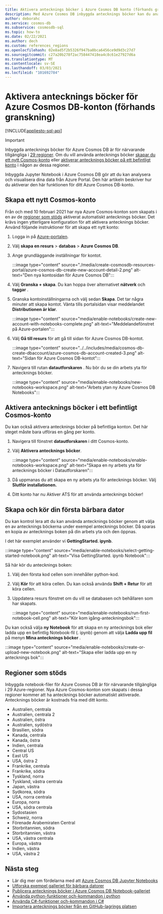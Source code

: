 ```yaml
---
title: Aktivera antecknings böcker i Azure Cosmos DB konto (förhands granskning)
description: Med Azure Cosmos DB inbyggda antecknings böcker kan du analysera och visualisera dina data i portalen. I den här artikeln beskrivs hur du aktiverar den här funktionen för Cosmos-konton.
author: deborahc
ms.service: cosmos-db
ms.subservice: cosmosdb-sql
ms.topic: how-to
ms.date: 02/22/2021
ms.author: dech
ms.custom: references_regions
ms.openlocfilehash: 02e8ad5f2b5326f947ba0bca6456ce9d9d3c27d7
ms.sourcegitcommit: c27a20b278f2ac758447418ea4c8c61e27927d6a
ms.translationtype: MT
ms.contentlocale: sv-SE
ms.lasthandoff: 03/03/2021
ms.locfileid: "101692784"
---
```

# <a name="enable-notebooks-for-azure-cosmos-db-accounts-preview"></a>Aktivera antecknings böcker för Azure Cosmos DB-konton (förhands granskning)
[!INCLUDE[appliesto-sql-api](includes/appliesto-sql-api.md)]

> [!IMPORTANT]
> Inbyggda antecknings böcker för Azure Cosmos DB är för närvarande tillgängliga i [29 regioner](#supported-regions). Om du vill använda antecknings böcker [skapar du ett nytt Cosmos-konto](#create-a-new-cosmos-account) eller [aktiverar antecknings böcker på ett befintligt konto](#enable-notebooks-in-an-existing-cosmos-account) i någon av dessa regioner. 

Inbyggda Jupyter Notebook i Azure Cosmos DB gör att du kan analysera och visualisera dina data från Azure Portal. Den här artikeln beskriver hur du aktiverar den här funktionen för ditt Azure Cosmos DB-konto.

## <a name="create-a-new-cosmos-account"></a>Skapa ett nytt Cosmos-konto
Från och med 10 februari 2021 har nya Azure Cosmos-konton som skapats i en av de [regioner som stöds](#supported-regions) aktiverat automatiskt antecknings böcker. Det krävs ingen ytterligare konfiguration för att aktivera antecknings böcker. Använd följande instruktioner för att skapa ett nytt konto:
1. Logga in på [Azure-portalen](https://portal.azure.com/).
1. Välj **skapa en resurs**  >  **databas**  >  **Azure Cosmos DB**.
1. Ange grundläggande inställningar för kontot.

   :::image type="content" source="./media/create-cosmosdb-resources-portal/azure-cosmos-db-create-new-account-detail-2.png" alt-text="Den nya kontosidan för Azure Cosmos DB":::

1. Välj **Granska + skapa**. Du kan hoppa över alternativet **nätverk** och **taggar** . 
1. Granska kontoinställningarna och välj sedan **Skapa**. Det tar några minuter att skapa kontot. Vänta tills portalsidan visar meddelandet **Distributionen är klar**.

   :::image type="content" source="media/enable-notebooks/create-new-account-with-notebooks-complete.png" alt-text="Meddelandefönstret på Azure-portalen":::

1. Välj **Gå till resurs** för att gå till sidan för Azure Cosmos DB-kontot.

   :::image type="content" source="../../includes/media/cosmos-db-create-dbaccount/azure-cosmos-db-account-created-3.png" alt-text="Sidan för Azure Cosmos DB-kontot":::

1. Navigera till rutan **datautforskaren** . Nu bör du se din arbets yta för antecknings böcker.

    :::image type="content" source="media/enable-notebooks/new-notebooks-workspace.png" alt-text="Arbets ytan ny Azure Cosmos DB Notebooks":::

## <a name="enable-notebooks-in-an-existing-cosmos-account"></a>Aktivera antecknings böcker i ett befintligt Cosmos-konto

Du kan också aktivera antecknings böcker på befintliga konton. Det här steget måste bara utföras en gång per konto.

1. Navigera till fönstret **datautforskaren** i ditt Cosmos-konto.
1. Välj **Aktivera antecknings böcker**.

    :::image type="content" source="media/enable-notebooks/enable-notebooks-workspace.png" alt-text="Skapa en ny arbets yta för antecknings böcker i Datautforskaren":::

1. Då uppmanas du att skapa en ny arbets yta för antecknings böcker. Välj **Slutför installationen.**
1. Ditt konto har nu Aktiver ATS för att använda antecknings böcker!

## <a name="create-and-run-your-first-notebook"></a>Skapa och kör din första bärbara dator

Du kan kontrol lera att du kan använda antecknings böcker genom att välja en av antecknings böckerna under exempel antecknings böcker. Då sparas en kopia av antecknings boken på din arbets yta och den öppnas.

I det här exemplet använder vi **GettingStarted. ipynb**.

:::image type="content" source="media/enable-notebooks/select-getting-started-notebook.png" alt-text="Visa GettingStarted. ipynb Notebook":::

Så här kör du antecknings boken:
1. Välj den första kod cellen som innehåller python-kod.
1. Välj **Kör** för att köra cellen. Du kan också använda **Shift + Retur** för att köra cellen.
1. Uppdatera resurs fönstret om du vill se databasen och behållaren som har skapats.

    :::image type="content" source="media/enable-notebooks/run-first-notebook-cell.png" alt-text="Kör kom igång-anteckningsbok":::

Du kan också välja **ny Notebook** för att skapa en ny antecknings bok eller ladda upp en befintlig Notebook-fil (. ipynb) genom att välja **Ladda upp fil** på menyn **Mina antecknings böcker** . 

:::image type="content" source="media/enable-notebooks/create-or-upload-new-notebook.png" alt-text="Skapa eller ladda upp en ny antecknings bok":::

## <a name="supported-regions"></a>Regioner som stöds
Inbyggda notebook-filer för Azure Cosmos DB är för närvarande tillgängliga i 29 Azure-regioner. Nya Azure Cosmos-konton som skapats i dessa regioner kommer att ha antecknings böcker automatiskt aktiverade. Antecknings böcker är kostnads fria med ditt konto. 

- Australien, centrala
- Australien, centrala 2
- Australien, östra
- Australien, sydöstra
- Brasilien, södra
- Kanada, centrala
- Kanada, östra
- Indien, centrala
- Central US
- East US
- USA, östra 2
- Frankrike, centrala
- Frankrike, södra
- Tyskland, norra
- Tyskland, västra centrala
- Japan, västra
- Sydkorea, södra
- USA, norra centrala
- Europa, norra
- USA, södra centrala
- Sydostasien
- Schweiz, norra
- Förenade Arabemiraten Central
- Storbritannien, södra
- Storbritannien, västra
- USA, västra centrala
- Europa, västra
- Indien, västra
- USA, västra 2

## <a name="next-steps"></a>Nästa steg

* Lär dig mer om fördelarna med att [Azure Cosmos DB Jupyter Notebooks](cosmosdb-jupyter-notebooks.md)
* [Utforska exempel galleriet för bärbara datorer](https://cosmos.azure.com/gallery.html)
* [Publicera antecknings böcker i Azure Cosmos DB Notebook-galleriet](publish-notebook-gallery.md)
* [Använda python-funktioner och-kommandon i python](use-python-notebook-features-and-commands.md)
* [Använda C#-funktioner och-kommandon i C#](use-csharp-notebook-features-and-commands.md)
* [Importera antecknings böcker från en GitHub-lagrings platsen](import-github-notebooks.md)
